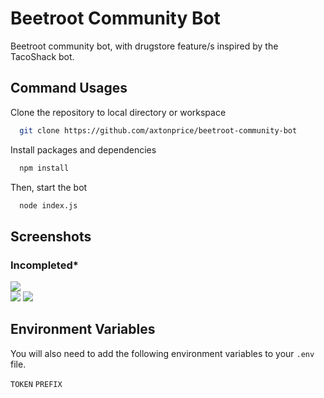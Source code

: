 
# Beetroot Community Bot

<!-- <img width="450" height= "250" src="https://cdn.discordapp.com/attachments/954596313197080586/955212383561867274/repository-open-graph-template.png"> -->

Beetroot community bot, with drugstore feature/s inspired by the TacoShack bot.
## Command Usages

Clone the repository to local directory or workspace
```bash
  git clone https://github.com/axtonprice/beetroot-community-bot
```
Install packages and dependencies
```bash
  npm install
```
Then, start the bot
```bash
  node index.js
```

## Screenshots
### Incompleted*
<img src="https://cdn.discordapp.com/attachments/954596313197080586/956219076072575036/eRe9jP9zvI.png"><br>
<img src="https://cdn.discordapp.com/attachments/954596313197080586/956219252589858816/fQYsbXn1yc.png">
<img src="https://cdn.discordapp.com/attachments/954596313197080586/956219331195310160/L7vwl1ATU6.png">


## Environment Variables

You will also need to add the following environment variables to your `.env` file.

`TOKEN`
`PREFIX`
